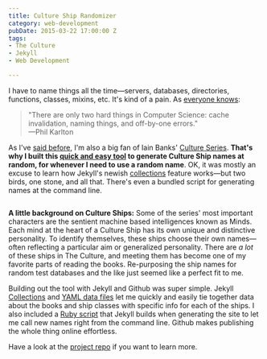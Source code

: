 ```yaml
---
title: Culture Ship Randomizer
category: web-development
pubDate: 2015-03-22 17:00:00 Z
tags:
- The Culture
- Jekyll
- Web Development

---
```

I have to name things all the time—servers, databases, directories, functions, classes, mixins, etc. It's kind of a pain. As <a href="https://www.quora.com/Why-is-naming-things-hard-in-computer-science-and-how-can-it-can-be-made-easier?share=1">everyone knows</a>:

<blockquote>"There are only two hard things in Computer Science: cache invalidation, naming things, and off-by-one errors."<br>—Phil Karlton</blockquote>

As I've <a href="http://distresssignal.org/jibber-jabber/2015/tier.html">said before</a>, I'm also a big fan of Iain Banks' <a href="http://en.wikipedia.org/wiki/Culture_series">Culture Series</a>. <strong>That's why I built this <a href="http://bryanschuetz.github.io/culture-namer">quick and easy tool</a> to generate Culture Ship names at random, for whenever I need to use a random name</strong>. OK, it was mostly an excuse to learn how Jekyll's newish <a href="http://jekyllrb.com/docs/collections/">collections</a> feature works—but two birds, one stone, and all that. There's even a bundled script for generating names at the command line.

<img src="/images/culture-tools.jpg" alt="">

<!--more-->

<strong>A little background on Culture Ships:</strong> Some of the series' most important characters are the sentient machine based intelligences known as Minds. Each mind at the heart of a Culture Ship has its own unique and distinctive personality. To identify themselves, these ships choose their own names—often reflecting a particular aim or generalized personality. There are <em>a lot</em> of these ships in The Culture, and meeting them has become one of my favorite parts of reading the books. Re-purposing the ship names for random test databases and the like just seemed like a perfect fit to me.

Building out the tool with Jekyll and Github was super simple. Jekyll <a href="http://jekyllrb.com/docs/collections/">Collections</a> and <a href="http://jekyllrb.com/docs/datafiles/">YAML data files</a> let me quickly and easily tie together data about the books and ship classes with specific info for each of the ships. I also included a <a href="http://bryanschuetz.github.io/culture-namer/gravitas.rb">Ruby script</a> that Jekyll builds when generating the site to let me call new names right from the command line. Github makes publishing the whole thing online effortless.

Have a look at the <a href="http://github.com/bryanschuetz/culture-namer/">project repo</a> if you want to learn more.

